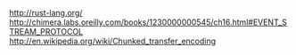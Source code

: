 http://rust-lang.org/
http://chimera.labs.oreilly.com/books/1230000000545/ch16.html#EVENT_STREAM_PROTOCOL
http://en.wikipedia.org/wiki/Chunked_transfer_encoding
